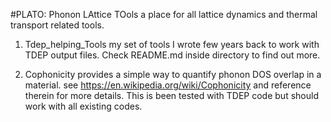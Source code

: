 #PLATO: Phonon LAttice TOols a place for all lattice dynamics and thermal transport related tools.

1. Tdep_helping_Tools my set of tools I wrote few years back to work with TDEP output files. Check README.md inside directory to find out more.
 

2. Cophonicity provides a simple way to quantify phonon DOS overlap in a material. see https://en.wikipedia.org/wiki/Cophonicity and reference therein for more details. This is been tested with TDEP code but should work with all existing codes. 

